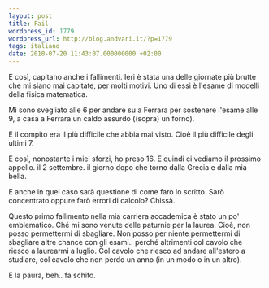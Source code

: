 ```yaml
---
layout: post
title: Fail
wordpress_id: 1779
wordpress_url: http://blog.andvari.it/?p=1779
tags: italiano
date: 2010-07-20 11:43:07.000000000 +02:00
---
```

E così, capitano anche i fallimenti.
Ieri è stata una delle giornate più brutte che mi siano mai capitate, per molti motivi. Uno di essi è l'esame di modelli della fisica matematica.

Mi sono svegliato alle 6 per andare su a Ferrara per sostenere l'esame alle 9, a casa a Ferrara un caldo assurdo ((sopra) un forno).

E il compito era il più difficile che abbia mai visto. Cioè il più difficile degli ultimi 7.

E così, nonostante i miei sforzi, ho preso 16. E quindi ci vediamo il prossimo appello. il 2 settembre. il giorno dopo che torno dalla Grecia e dalla mia bella.

E anche in quel caso sarà questione di come farò lo scritto. Sarò concentrato oppure farò errori di calcolo? Chissà.

Questo primo fallimento nella mia carriera accademica è stato un po' emblematico. Ché mi sono venute delle paturnie per la laurea. Cioè, non posso permettermi di sbagliare. Non posso per niente permettermi di sbagliare altre chance con gli esami.. perché altrimenti col cavolo che riesco a laurearmi a luglio. Col cavolo che riesco ad andare all'estero a studiare, col cavolo che non perdo un anno (in un modo o in un altro).

E la paura, beh.. fa schifo.
